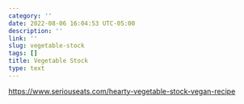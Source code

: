 ```yaml
---
category: ''
date: 2022-08-06 16:04:53 UTC-05:00
description: ''
link: ''
slug: vegetable-stock
tags: []
title: Vegetable Stock
type: text
---
```


https://www.seriouseats.com/hearty-vegetable-stock-vegan-recipe